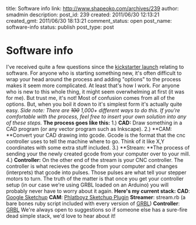 title: Software info
link: http://www.shapeoko.com/archives/239
author: smadmin
description: 
post_id: 239
created: 2011/06/30 12:13:21
created_gmt: 2011/06/30 18:13:21
comment_status: open
post_name: software-info
status: publish
post_type: post

# Software info

I've received quite a few questions since the [kickstarter launch](http://www.kickstarter.com/projects/edwardrford/project-shapeoko-a-300-complete-cnc-machine) relating to software. For anyone who is starting something new, it's often difficult to wrap your head around the process and adding "options" to the process makes it seem more complicated. At least that's how I work. For anyone who is new to this whole thing, it might seem overwhelming at first (it was for me). But trust me, it's not! Most of confusion comes from all of the options. But, when you boil it down to it's simplest form it's actually quite easy. _Side note: There are <del>100</del> 1,000+ different ways to do this. If you're comfortable with the process, feel free to insert your own solution into any of these steps._ **The process goes like this:** 1.) **CAD:** Draw something in a CAD program (or any vector program such as Inkscape). 2.) **CAM: **Convert your CAD drawing into gcode. Gcode is the format that the cnc controller uses to tell the machine where to go. Think of it like X,Y coordinates with some extra stuff included. 3.) **Stream: **The process of sending your the newly created gcode from your computer over to your mill. 4.) **Controller:** On the other end of the stream is your CNC controller. The controller is what recieves the gcode from your computer and changes (interprets) that gcode into pulses. Those pulses are what tell your stepper motors to turn. The truth of the matter is that once you get your controller setup (in our case we're using GRBL loaded on an Arduino) you will probably never have to worry about it again. **Here's my current stack:** **CAD**: [Google Sketchup](http://sketchup.google.com/intl/en/download/index.html) **CAM**: [Phlatboyz Sketchup Plugin](http://sketchuppluginreviews.com/2010/04/30/phlatscript-google-sketchup-plugin-review/) **Streamer**: stream.rb (a bare bones ruby script included with every version of [GRBL](http://dank.bengler.no/-/page/show/5470_grbl?ref=mst)) **Controller**: [GRBL](http://dank.bengler.no/-/page/show/5470_grbl?ref=mst) We're always open to suggestions so if someone else has a sure-fire dead simple stack, we'd love to hear about it!
